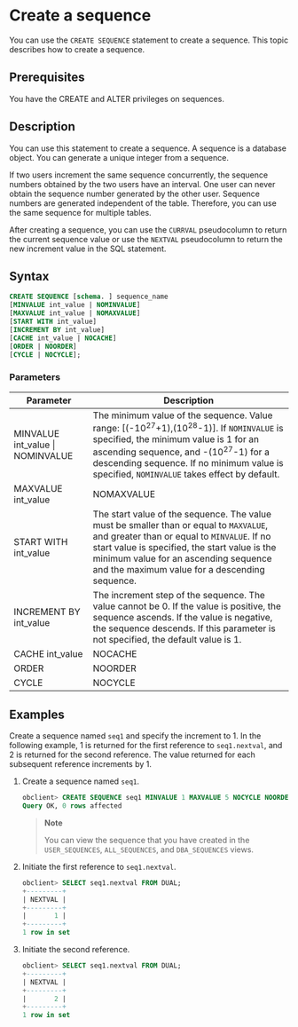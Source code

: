 # Create a sequence

You can use the `CREATE SEQUENCE` statement to create a sequence. This topic describes how to create a sequence.

## Prerequisites

You have the CREATE and ALTER privileges on sequences.

## Description

You can use this statement to create a sequence. A sequence is a database object. You can generate a unique integer from a sequence.

If two users increment the same sequence concurrently, the sequence numbers obtained by the two users have an interval. One user can never obtain the sequence number generated by the other user. Sequence numbers are generated independent of the table. Therefore, you can use the same sequence for multiple tables.

After creating a sequence, you can use the `CURRVAL` pseudocolumn to return the current sequence value or use the `NEXTVAL` pseudocolumn to return the new increment value in the SQL statement.

## Syntax

```sql
CREATE SEQUENCE [schema. ] sequence_name
[MINVALUE int_value | NOMINVALUE]
[MAXVALUE int_value | NOMAXVALUE]
[START WITH int_value]
[INCREMENT BY int_value]
[CACHE int_value | NOCACHE]
[ORDER | NOORDER]
[CYCLE | NOCYCLE];
```

### Parameters

| Parameter | Description |
|----------------------------------|-------------------------------------------------------------------------------------------------------------------------------------------------------|
| MINVALUE int_value \| NOMINVALUE | The minimum value of the sequence. Value range: [(-10<sup>27</sup>+1),(10<sup>28</sup>-1)].  If `NOMINVALUE` is specified, the minimum value is 1 for an ascending sequence, and -(10<sup>27</sup>-1) for a descending sequence.  If no minimum value is specified, `NOMINVALUE` takes effect by default.  |
| MAXVALUE int_value | NOMAXVALUE | The maximum value of the sequence. Value range: [(-10<sup>27</sup>+1,10<sup>28</sup>-1)].  If `NOMAXVALUE` is specified, the maximum value is (10<sup>28</sup>-1 for an ascending sequence, and -1 for a descending sequence.  If no maximum value is specified, `NOMAXVALUE` takes effect by default.  |
| START WITH int_value | The start value of the sequence. The value must be smaller than or equal to `MAXVALUE`, and greater than or equal to `MINVALUE`.  If no start value is specified, the start value is the minimum value for an ascending sequence and the maximum value for a descending sequence.  |
| INCREMENT BY int_value | The increment step of the sequence. The value cannot be 0.  If the value is positive, the sequence ascends. If the value is negative, the sequence descends.  If this parameter is not specified, the default value is 1.  |
| CACHE int_value | NOCACHE | The number of sequence values that the database preallocates and keeps in memory. The default value is 20.  |
| ORDER | NOORDER | Specifies whether sequence values are generated in order. The default value is `NOORDER`.  |
| CYCLE | NOCYCLE | Specifies whether sequence values are generated cyclically. The default value is `NOCYCLE`.  |

## Examples

Create a sequence named `seq1` and specify the increment to 1. In the following example, 1 is returned for the first reference to `seq1.nextval`, and 2 is returned for the second reference. The value returned for each subsequent reference increments by 1.

1. Create a sequence named `seq1`.

   ```sql
   obclient> CREATE SEQUENCE seq1 MINVALUE 1 MAXVALUE 5 NOCYCLE NOORDER NOCACHE;
   Query OK, 0 rows affected
   ```

   > **Note**
   >
   > You can view the sequence that you have created in the `USER_SEQUENCES`, `ALL_SEQUENCES`, and `DBA_SEQUENCES` views.

2. Initiate the first reference to `seq1.nextval`.

   ```sql
   obclient> SELECT seq1.nextval FROM DUAL;
   +---------+
   | NEXTVAL |
   +---------+
   |       1 |
   +---------+
   1 row in set
   ```

3. Initiate the second reference.

   ```sql
   obclient> SELECT seq1.nextval FROM DUAL;
   +---------+
   | NEXTVAL |
   +---------+
   |       2 |
   +---------+
   1 row in set
   ```
